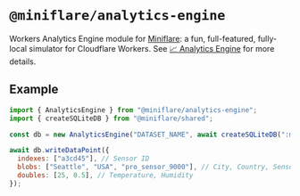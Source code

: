 # `@miniflare/analytics-engine`

Workers Analytics Engine module for [Miniflare](https://github.com/cloudflare/miniflare): a
fun, full-featured, fully-local simulator for Cloudflare Workers. See
[📈 Analytics Engine](https://miniflare.dev/storage/analytics-engine) for more details.

## Example

```js
import { AnalyticsEngine } from "@miniflare/analytics-engine";
import { createSQLiteDB } from "@miniflare/shared";

const db = new AnalyticsEngine("DATASET_NAME", await createSQLiteDB(":memory:"));

await db.writeDataPoint({
  indexes: ["a3cd45"], // Sensor ID
  blobs: ["Seattle", "USA", "pro_sensor_9000"], // City, Country, Sensor
  doubles: [25, 0.5], // Temperature, Humidity
});
```
